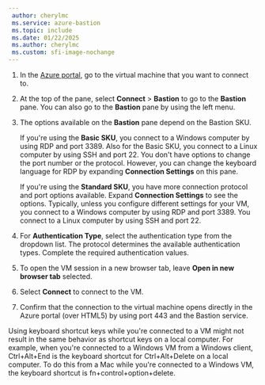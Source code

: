 ```yaml
---
 author: cherylmc
 ms.service: azure-bastion
 ms.topic: include
 ms.date: 01/22/2025
 ms.author: cherylmc
 ms.custom: sfi-image-nochange
---
```


1. In the [Azure portal](https://portal.azure.com), go to the virtual machine that you want to connect to. 
1. At the top of the pane, select **Connect** > **Bastion** to go to the **Bastion** pane. You can also go to the **Bastion** pane by using the left menu.
1. The options available on the **Bastion** pane depend on the Bastion SKU.

   If you're using the **Basic SKU**, you connect to a Windows computer by using RDP and port 3389. Also for the Basic SKU, you connect to a Linux computer by using SSH and port 22. You don't have options to change the port number or the protocol. However, you can change the keyboard language for RDP by expanding **Connection Settings** on this pane.

   If you're using the **Standard SKU**, you have more connection protocol and port options available. Expand **Connection Settings** to see the options. Typically, unless you configure different settings for your VM, you connect to a Windows computer by using RDP and port 3389. You connect to a Linux computer by using SSH and port 22.

1. For **Authentication Type**, select the authentication type from the dropdown list. The protocol determines the available authentication types. Complete the required authentication values.

1. To open the VM session in a new browser tab, leave **Open in new browser tab** selected.
1. Select **Connect** to connect to the VM.
1. Confirm that the connection to the virtual machine opens directly in the Azure portal (over HTML5) by using port 443 and the Bastion service.

Using keyboard shortcut keys while you're connected to a VM might not result in the same behavior as shortcut keys on a local computer. For example, when you're connected to a Windows VM from a Windows client, Ctrl+Alt+End is the keyboard shortcut for Ctrl+Alt+Delete on a local computer. To do this from a Mac while you're connected to a Windows VM, the keyboard shortcut is fn+control+option+delete.